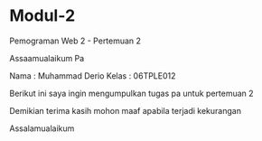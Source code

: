 # Modul-2
Pemograman Web 2 - Pertemuan 2

Assaamualaikum Pa

Nama : Muhammad Derio
Kelas : 06TPLE012

Berikut ini saya ingin mengumpulkan tugas pa untuk pertemuan 2

Demikian terima kasih mohon maaf apabila terjadi kekurangan

Assalamualaikum
